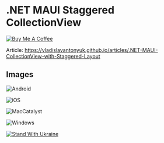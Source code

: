 # .NET MAUI Staggered CollectionView

[![Buy Me A Coffee](https://ik.imagekit.io/VladislavAntonyuk/vladislavantonyuk/misc/bmc-button.png)](https://www.buymeacoffee.com/vlad.antonyuk)

Article: https://vladislavantonyuk.github.io/articles/.NET-MAUI-CollectionView-with-Staggered-Layout

## Images

![Android](https://ik.imagekit.io/VladislavAntonyuk/vladislavantonyuk/articles/54/android.png)

![iOS](https://ik.imagekit.io/VladislavAntonyuk/vladislavantonyuk/articles/54/ios.png)

![MacCatalyst](https://ik.imagekit.io/VladislavAntonyuk/vladislavantonyuk/articles/54/maccatalyst.png)

![Windows](https://ik.imagekit.io/VladislavAntonyuk/vladislavantonyuk/articles/54/windows.png)

[![Stand With Ukraine](https://img.shields.io/badge/made_in-ukraine-ffd700.svg?labelColor=0057b7)](https://stand-with-ukraine.pp.ua)